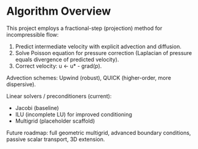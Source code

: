 # Algorithm Overview

This project employs a fractional-step (projection) method for incompressible flow:
1. Predict intermediate velocity with explicit advection and diffusion.
2. Solve Poisson equation for pressure correction (Laplacian of pressure equals divergence of predicted velocity).
3. Correct velocity: u <- u* - grad(p).

Advection schemes: Upwind (robust), QUICK (higher-order, more dispersive).

Linear solvers / preconditioners (current):
- Jacobi (baseline)
- ILU (incomplete LU) for improved conditioning
- Multigrid (placeholder scaffold)

Future roadmap: full geometric multigrid, advanced boundary conditions, passive scalar transport, 3D extension.

